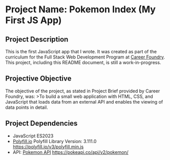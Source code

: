 # Project Name: Pokemon Index (My First JS App)

## Project Description

This is the first JavaScript app that I wrote. It was created as part of the curriculum for the Full Stack Web Development Program at [Career Foundry](https://careerfoundry.com/en/courses/become-a-web-developer/). This project, including this README document, is still a work-in-progress.

## Projective Objective

The objective of the project, as stated in Project Brief provided by Career Foundry, was: >To build a small web application with HTML, CSS, and JavaScript that loads data from an external API and enables the viewing of data points in detail.

## Project Dependencies 

+ JavaScript ES2023
+ [Polyfill.io](https://polyfill.io/) Polyfill Library Version: 3.111.0 https://polyfill.io/v3/polyfill.min.js 
+ API: [Pokemon API](https://pokeapi.co/) https://pokeapi.co/api/v2/pokemon/ 
